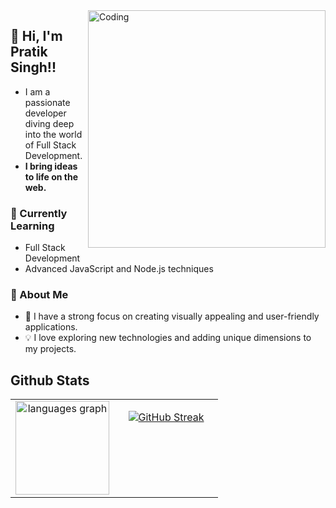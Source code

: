 
<img align="right" alt="Coding" width="380" src="https://user-images.githubusercontent.com/55389276/140866485-8fb1c876-9a8f-4d6a-98dc-08c4981eaf70.gif">

## 👋 Hi, I'm Pratik Singh!!

- I am a passionate developer diving deep into the world of Full Stack Development. <br/>
- **I bring ideas to life on the web.**

### 🌱 Currently Learning
- Full Stack Development
- Advanced JavaScript and Node.js techniques

### 🚀 About Me
- 🌟 I have a strong focus on creating visually appealing and user-friendly applications.
- 💡 I love exploring new technologies and adding unique dimensions to my projects.

## Github Stats  
<table><tr><td valign="top" width="50%" align="center">

<div align="center"><img src="https://github-readme-stats.vercel.app/api/top-langs?username=pratiks0&locale=en&hide_title=false&layout=compact&card_width=320&langs_count=7&theme=dracula&hide_border=false&order=2" height="150" alt="languages graph"  /></div>

</td><td valign="top" width="50%" align="center">

<div align="center">
  
[![GitHub Streak](https://streak-stats.demolab.com?user=pratiks0&theme=dark)](https://git.io/streak-stats)

</div>
</td>
</tr>
</table> 

